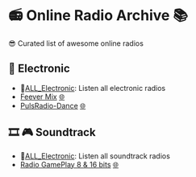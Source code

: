 # 📻 Online Radio Archive 📚

😎 Curated list of awesome online radios

## 💽 Electronic

- 🌟[ALL_Electronic](https://raw.githubusercontent.com/RDCH106/online-radio-archive/master/Electronic/ALL_Electronic.m3u): Listen all electronic radios
- [Feever Mix](https://raw.githubusercontent.com/RDCH106/online-radio-archive/master/Electronic/FeeverMix.m3u) [🌐](https://www.mixfeever.com/)
- [PulsRadio-Dance](https://raw.githubusercontent.com/RDCH106/online-radio-archive/master/Electronic/PulsRadio-Dance.m3u) [🌐](https://www.pulsradio.com/dance/)

## 🎞️ 🎮 Soundtrack

- 🌟[ALL_Electronic](https://github.com/RDCH106/online-radio-archive/blob/master/Soundtrack/ALL_Sountrack.m3u): Listen all soundtrack radios
- [Radio GamePlay 8 & 16 bits](https://raw.githubusercontent.com/RDCH106/online-radio-archive/master/Soundtrack/RadioGamePlay-8%2616bits.m3u) [🌐](https://www.radiogameplay.ru/)
